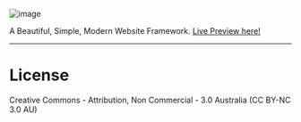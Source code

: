 ![image](https://raw.githubusercontent.com/kurisubrooks/Caramel/gh-pages/inc/logo.png)

A Beautiful, Simple, Modern Website Framework. [Live Preview here!](http://kurisubrooks.github.io/Caramel/)

---

# License
Creative Commons - Attribution, Non Commercial - 3.0 Australia
(CC BY-NC 3.0 AU)
